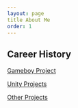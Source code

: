 ```yaml
---
layout: page
title About Me
order: 1
---
```


## Career History

[Gameboy Project][gameboy-proj]

[Unity Projects][unity-proj]

[Other Projects][other-proj]

[gameboy-proj]: https://theadrain.github.io/portfolio/gameboy
[unity-proj]: https://theadrain.github.io/portfolio/unity-projects
[other-proj]: https://theadrain.github.io/portfolio/other-projects
